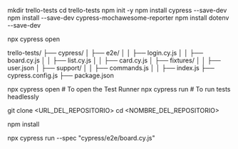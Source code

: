 mkdir trello-tests
cd trello-tests
npm init -y
npm install cypress --save-dev
npm install --save-dev cypress-mochawesome-reporter
npm install dotenv --save-dev


npx cypress open


trello-tests/
├── cypress/
│   ├── e2e/
│   │   ├── login.cy.js
│   │   ├── board.cy.js
│   │   ├── list.cy.js
│   │   ├── card.cy.js
│   ├── fixtures/
│   │   ├── user.json
│   ├── support/
│   │   ├── commands.js
│   │   ├── index.js
├── cypress.config.js
├── package.json



npx cypress open  # To open the Test Runner
npx cypress run   # To run tests headlessly


git clone <URL_DEL_REPOSITORIO>
cd <NOMBRE_DEL_REPOSITORIO>


npm install


npx cypress run --spec "cypress/e2e/board.cy.js"

